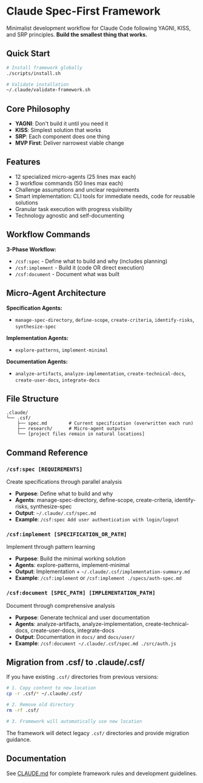# Claude Spec-First Framework

Minimalist development workflow for Claude Code following YAGNI, KISS, and SRP principles. **Build the smallest thing that works.**

## Quick Start

```bash
# Install framework globally
./scripts/install.sh

# Validate installation
~/.claude/validate-framework.sh
```

## Core Philosophy

- **YAGNI**: Don't build it until you need it
- **KISS**: Simplest solution that works
- **SRP**: Each component does one thing
- **MVP First**: Deliver narrowest viable change

## Features

- 12 specialized micro-agents (25 lines max each)
- 3 workflow commands (50 lines max each)
- Challenge assumptions and unclear requirements
- Smart implementation: CLI tools for immediate needs, code for reusable solutions
- Granular task execution with progress visibility
- Technology agnostic and self-documenting

## Workflow Commands

**3-Phase Workflow:**
- `/csf:spec` - Define what to build and why (includes planning)
- `/csf:implement` - Build it (code OR direct execution)
- `/csf:document` - Document what was built

## Micro-Agent Architecture

**Specification Agents:**
- `manage-spec-directory`, `define-scope`, `create-criteria`, `identify-risks`, `synthesize-spec`

**Implementation Agents:**
- `explore-patterns`, `implement-minimal`

**Documentation Agents:**
- `analyze-artifacts`, `analyze-implementation`, `create-technical-docs`, `create-user-docs`, `integrate-docs`

## File Structure

```
.claude/
└── .csf/
    ├── spec.md        # Current specification (overwritten each run)
    ├── research/      # Micro-agent outputs
    └── [project files remain in natural locations]
```

## Command Reference

### `/csf:spec [REQUIREMENTS]`
Create specifications through parallel analysis
- **Purpose**: Define what to build and why
- **Agents**: manage-spec-directory, define-scope, create-criteria, identify-risks, synthesize-spec
- **Output**: `~/.claude/.csf/spec.md`
- **Example**: `/csf:spec Add user authentication with login/logout`

### `/csf:implement [SPECIFICATION_OR_PATH]`
Implement through pattern learning
- **Purpose**: Build the minimal working solution
- **Agents**: explore-patterns, implement-minimal
- **Output**: Implementation + `~/.claude/.csf/implementation-summary.md`
- **Example**: `/csf:implement` or `/csf:implement ./specs/auth-spec.md`

### `/csf:document [SPEC_PATH] [IMPLEMENTATION_PATH]`
Document through comprehensive analysis
- **Purpose**: Generate technical and user documentation
- **Agents**: analyze-artifacts, analyze-implementation, create-technical-docs, create-user-docs, integrate-docs
- **Output**: Documentation in `docs/` and `docs/user/`
- **Example**: `/csf:document ~/.claude/.csf/spec.md ./src/auth.js`

## Migration from .csf/ to .claude/.csf/

If you have existing `.csf/` directories from previous versions:

```bash
# 1. Copy content to new location
cp -r .csf/* ~/.claude/.csf/

# 2. Remove old directory
rm -rf .csf/

# 3. Framework will automatically use new location
```

The framework will detect legacy `.csf/` directories and provide migration guidance.

## Documentation

See [CLAUDE.md](./CLAUDE.md) for complete framework rules and development guidelines.
